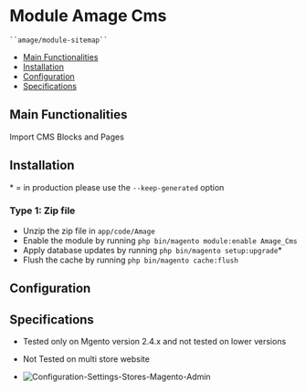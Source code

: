 
# Module Amage Cms

    ``amage/module-sitemap``

 - [Main Functionalities](#markdown-header-main-functionalities)
 - [Installation](#markdown-header-installation)
 - [Configuration](#markdown-header-configuration)
 - [Specifications](#markdown-header-specifications)


## Main Functionalities
Import CMS Blocks and Pages

## Installation
\* = in production please use the `--keep-generated` option

### Type 1: Zip file

 - Unzip the zip file in `app/code/Amage`
 - Enable the module by running `php bin/magento module:enable Amage_Cms`
 - Apply database updates by running `php bin/magento setup:upgrade`\*
 - Flush the cache by running `php bin/magento cache:flush`

## Configuration

## Specifications

 - Tested only on Mgento version 2.4.x and not tested on lower versions
 - Not Tested on multi store website

 - ![Configuration-Settings-Stores-Magento-Admin](https://user-images.githubusercontent.com/16528097/123513456-fd74b280-d6aa-11eb-831d-7d1f02d0d442.png)

